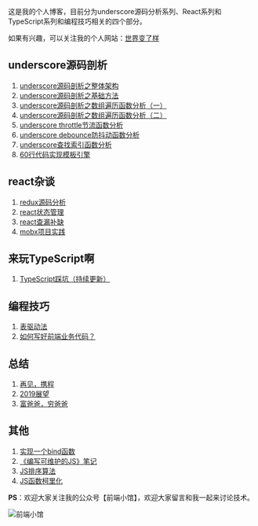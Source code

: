 这是我的个人博客，目前分为underscore源码分析系列、React系列和TypeScript系列和编程技巧相关的四个部分。

如果有兴趣，可以关注我的个人网站：[世界变了样](ygy.online)

## underscore源码剖析

 1. [underscore源码剖析之整体架构][4]
 2. [underscore源码剖析之基础方法][5]
 3. [underscore源码剖析之数组遍历函数分析（一）][6]
 4. [underscore源码剖析之数组遍历函数分析（二）][7]
 5. [underscore throttle节流函数分析][8]
 6. [underscore debounce防抖动函数分析][9]
 7. [underscore查找索引函数分析][10]
 8. [60行代码实现模板引擎][11]

## react杂谈

 1. [redux源码分析][12]
 2. [react状态管理][13]
 3. [react查漏补缺][16]
 4. [mobx项目实践](https://github.com/yinguangyao/blog/issues/9) 

## 来玩TypeScript啊

 1. [TypeScript踩坑（持续更新）][14]

 
## 编程技巧

 1. [表驱动法](https://github.com/yinguangyao/blog/issues/14)
 2. [如何写好前端业务代码？](https://github.com/yinguangyao/blog/issues/23)


## 总结

 1. [再见，携程](https://github.com/yinguangyao/blog/issues/24) 
 2. [2019展望](https://github.com/yinguangyao/blog/issues/21) 
 3. [富爸爸，穷爸爸](https://github.com/yinguangyao/blog/issues/25)

## 其他

 1. [实现一个bind函数][1]
 2. [《编写可维护的JS》笔记][2]
 3. [JS排序算法][3]
 4. [JS函数柯里化][15]

**PS**：欢迎大家关注我的公众号【前端小馆】，欢迎大家留言和我一起来讨论技术。

![前端小馆](https://camo.githubusercontent.com/52bd28d51af773353699a474b996d22a197bd860/68747470733a2f2f757365722d676f6c642d63646e2e786974752e696f2f323031392f332f32312f313639396530386565323330663863343f773d31323926683d31323926663d706e6726733d3132383138)

  [1]: http://ygy.online/2018/05/30/%E5%AE%9E%E7%8E%B0%E4%B8%80%E4%B8%AAbind%E5%87%BD%E6%95%B0/
  [2]: http://ygy.online/2018/07/07/%E3%80%8A%E7%BC%96%E5%86%99%E5%8F%AF%E7%BB%B4%E6%8A%A4%E7%9A%84JS%E3%80%8B%E7%AC%94%E8%AE%B0/
  [3]: https://segmentfault.com/a/1190000006757051
  [4]: http://ygy.online/2018/03/16/underscore%E6%BA%90%E7%A0%81%E5%89%96%E6%9E%90%E4%B9%8B%E6%95%B4%E4%BD%93%E6%9E%B6%E6%9E%84/
  [5]: http://ygy.online/2018/03/17/underscore%E6%BA%90%E7%A0%81%E5%89%96%E6%9E%90%E4%B9%8B%E5%9F%BA%E7%A1%80%E6%96%B9%E6%B3%95/
  [6]: http://ygy.online/2018/03/19/underscore%E6%BA%90%E7%A0%81%E5%89%96%E6%9E%90%E4%B9%8B%E6%95%B0%E7%BB%84%E9%81%8D%E5%8E%86%E5%87%BD%E6%95%B0%E5%88%86%E6%9E%90%EF%BC%88%E4%B8%80%EF%BC%89/
  [7]: http://ygy.online/2018/03/20/underscore%E6%BA%90%E7%A0%81%E5%89%96%E6%9E%90%E4%B9%8B%E6%95%B0%E7%BB%84%E9%81%8D%E5%8E%86%E5%87%BD%E6%95%B0%E5%88%86%E6%9E%90%EF%BC%88%E4%BA%8C%EF%BC%89/
  [8]: http://ygy.online/2018/03/22/underscore%20throttle%E8%8A%82%E6%B5%81%E5%87%BD%E6%95%B0%E5%88%86%E6%9E%90/
  [9]: http://ygy.online/2018/03/23/underscore%20debounce%E9%98%B2%E6%8A%96%E5%8A%A8%E5%87%BD%E6%95%B0%E5%88%86%E6%9E%90/
  [10]: http://ygy.online/2018/03/25/underscore%E6%9F%A5%E6%89%BE%E7%B4%A2%E5%BC%95%E5%87%BD%E6%95%B0%E5%88%86%E6%9E%90/
  [11]: http://ygy.online/2018/04/24/60%E8%A1%8C%E4%BB%A3%E7%A0%81%E5%AE%9E%E7%8E%B0%E6%A8%A1%E6%9D%BF%E5%BC%95%E6%93%8E/
  [12]: http://ygy.online/2018/07/25/redux%E6%BA%90%E7%A0%81%E5%88%86%E6%9E%90/
  [13]: http://ygy.online/2018/10/05/react%E7%8A%B6%E6%80%81%E7%AE%A1%E7%90%86/
  [14]: http://ygy.online/2018/11/22/TypeScript%E8%B8%A9%E5%9D%91%EF%BC%88%E6%8C%81%E7%BB%AD%E6%9B%B4%E6%96%B0%EF%BC%89/
  [15]: http://ygy.online/2018/05/09/JS%E5%87%BD%E6%95%B0%E6%9F%AF%E9%87%8C%E5%8C%96/
  [16]: http://ygy.online/2018/11/25/react%E6%9F%A5%E6%BC%8F%E8%A1%A5%E7%BC%BA/
